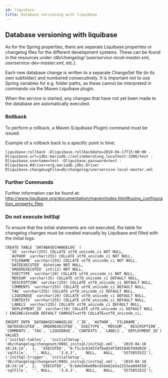 ```yaml
---
id: liquibase
title: Database versioning with liquibase
---
```

## Database versioning with liquibase
As for the Spring properties, there are separate Liquibase properties or changelog files for the different development systems.
These can be found in the resources under _/db/changelog/_ (_userservice-local-master.xml_, _userservice-dev-master.xml_, etc.).

Each new database change is written to a separate ChangeSet file (in its own subfolder) and numbered consecutively.
It is important not to use Spring variables for e.g. folder paths, as these cannot be interpreted in commands via the Maven Liquibase plugin.

When the service is started, any changes that have not yet been made to the database are automatically executed.

### Rollback
To perform a rollback, a Maven (Liquibase Plugin) command must be issued.

Example of a rollback back to a specific point in time:

```
liquibase:rollback -Dliquibase.rollbackDate=2019-04-17T15:00:00 -Dliquibase.url=jdbc:mariadb://onlineberatung.localhost:3306/test -Dliquibase.username=test -Dliquibase.password=test -Dliquibase.#driver=org.mariadb.jdbc.Driver -Dliquibase.changeLogFile=db/changelog/userservice-local-master.xml
```

### Further Commands
Further information can be found at: http://www.liquibase.org/documentation/maven/index.html#using_configuration_property_files

### Do not execute InitSql
To ensure that the initial statements are not executed, the table for changelog changes must be created manually by Liquibase and filled with the initial logs:

```
CREATE TABLE `DATABASECHANGELOG` (
  `ID` varchar(255) COLLATE utf8_unicode_ci NOT NULL,
  `AUTHOR` varchar(255) COLLATE utf8_unicode_ci NOT NULL,
  `FILENAME` varchar(255) COLLATE utf8_unicode_ci NOT NULL,
  `DATEEXECUTED` datetime NOT NULL,
  `ORDEREXECUTED` int(11) NOT NULL,
  `EXECTYPE` varchar(10) COLLATE utf8_unicode_ci NOT NULL,
  `MD5SUM` varchar(35) COLLATE utf8_unicode_ci DEFAULT NULL,
  `DESCRIPTION` varchar(255) COLLATE utf8_unicode_ci DEFAULT NULL,
  `COMMENTS` varchar(255) COLLATE utf8_unicode_ci DEFAULT NULL,
  `TAG` varchar(255) COLLATE utf8_unicode_ci DEFAULT NULL,
  `LIQUIBASE` varchar(20) COLLATE utf8_unicode_ci DEFAULT NULL,
  `CONTEXTS` varchar(255) COLLATE utf8_unicode_ci DEFAULT NULL,
  `LABELS` varchar(255) COLLATE utf8_unicode_ci DEFAULT NULL,
  `DEPLOYMENT_ID` varchar(10) COLLATE utf8_unicode_ci DEFAULT NULL
) ENGINE=InnoDB DEFAULT CHARSET=utf8 COLLATE=utf8_unicode_ci;

INSERT INTO `DATABASECHANGELOG` (`ID`, `AUTHOR`, `FILENAME`, `DATEEXECUTED`, `ORDEREXECUTED`, `EXECTYPE`, `MD5SUM`, `DESCRIPTION`, `COMMENTS`, `TAG`, `LIQUIBASE`, `CONTEXTS`, `LABELS`, `DEPLOYMENT_ID`) VALUES
('initSql-tables',	'initialSetup',	'db/changelog/changeset/0001_initsql/initSql.xml',	'2019-04-18 10:24:14',	1,	'EXECUTED',	'8:f1c3c6345f4fba82df58559dbf68d026',	'sqlFile',	'',	NULL,	'3.6.3',	NULL,	NULL,	'5575853522'),
('initSql-trigger',	'initialSetup',	'db/changelog/changeset/0001_initsql/initSql.xml',	'2019-04-18 10:24:14',	2,	'EXECUTED',	'8:bde546e00bcb5de62e5a1253ea884558',	'sqlFile',	'',	NULL,	'3.6.3',	NULL,	NULL,	'5575853522');
```